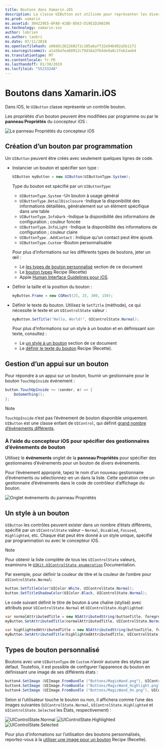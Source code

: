 ```yaml
---
title: Boutons dans Xamarin.iOS
description: La classe UIButton est utilisée pour représenter les divers différents styles de bouton dans les écrans d’iOS. Ce guide présente les différentes options pour travailler avec des boutons dans iOS.
ms.prod: xamarin
ms.assetid: 304229E5-8FA8-41BD-8563-D19E1D2A0296
ms.technology: xamarin-ios
author: lobrien
ms.author: laobri
ms.date: 07/11/2018
ms.openlocfilehash: a98ddc2622682f2c105a6aff32e94bd92a5b11f2
ms.sourcegitcommit: a1a58afea68912c79d16a3f64de9a0c1feb2aeb4
ms.translationtype: MT
ms.contentlocale: fr-FR
ms.lasthandoff: 01/30/2019
ms.locfileid: "55233248"
---
```

# <a name="buttons-in-xamarinios"></a>Boutons dans Xamarin.iOS

Dans iOS, le `UIButton` classe représente un contrôle bouton.

Les propriétés d’un bouton peuvent être modifiées par programme ou par le **panneau Propriétés** du concepteur iOS :

![Le panneau Propriétés du concepteur iOS](buttons-images/properties.png "le panneau Propriétés du concepteur iOS")

## <a name="creating-a-button-programmatically"></a>Création d’un bouton par programmation

Un `UIButton` peuvent être créés avec seulement quelques lignes de code.

- Instancier un bouton et spécifier son type :

  ```csharp
  UIButton myButton = new UIButton(UIButtonType.System);
  ```

  Type du bouton est spécifié par un `UIButtonType`:

  - `UIButtonType.System` -Un bouton à usage général
  - `UIButtonType.DetailDisclosure` -Indique la disponibilité des informations détaillées, généralement sur un élément spécifique dans une table
  - `UIButtonType.InfoDark` -Indique la disponibilité des informations de configuration ; couleur foncée
  - `UIButtonType.InfoLight` -Indique la disponibilité des informations de configuration ; couleur claire
  - `UIButtonType..AddContact` : Indique qu’un contact peut être ajouté.
  - `UIButtonType.Custom` -Bouton personnalisable

  Pour plus d’informations sur les différents types de boutons, jeter un œil :
  
  - Le [les types de bouton personnalisé](#custom-button-types) section de ce document
  - Le [bouton types](https://github.com/xamarin/recipes/tree/master/Recipes/ios/standard_controls/buttons/create_different_types_of_buttons) Recipe (Recette)
  - Apple [Human Interface Guidelines pour iOS](https://developer.apple.com/design/human-interface-guidelines/ios/controls/buttons/).

- Définir la taille et la position du bouton :

  ```csharp
  myButton.Frame = new CGRect(25, 25, 300, 150);
  ```

- Définir le texte du bouton. Utilisez le `SetTitle` (méthode), ce qui nécessite le texte et un `UIControlState` valeur :

  ```csharp
  myButton.SetTitle("Hello, World!", UIControlState.Normal);
  ```

  Pour plus d’informations sur un style à un bouton et en définissant son texte, consultez :

  - Le [un style à un bouton](#styling-a-button) section de ce document
  - Le [définir le texte du bouton](https://github.com/xamarin/recipes/tree/master/Recipes/ios/standard_controls/buttons/set_button_text) Recipe (Recette).

## <a name="handling-a-button-tap"></a>Gestion d’un appui sur un bouton

Pour répondre à un appui sur un bouton, fournir un gestionnaire pour le bouton `TouchUpInside` événement :

```csharp
button.TouchUpInside += (sender, e) => {
    DoSomething();
};
```

> [!NOTE]
> `TouchUpInside` n’est pas l’événement de bouton disponible uniquement. `UIButton` est une classe enfant de `UIControl`, qui définit [grand nombre d’événements différents](xref:UIKit.UIControlEvent).

### <a name="using-the-ios-designer-to-specify-button-event-handlers"></a>À l’aide du concepteur iOS pour spécifier des gestionnaires d’événements de bouton

Utilisez le **événements** onglet de la **panneau Propriétés** pour spécifier des gestionnaires d’événements pour un bouton de divers événements.

Pour l’événement approprié, tapez le nom d’un nouveau gestionnaire d’événements ou sélectionnez-en un dans la liste. Cette opération crée un gestionnaire d’événements dans le code de contrôleur d’affichage du bouton.

![Onglet événements du panneau Propriétés](buttons-images/image1.png "onglet événements du panneau Propriétés")

## <a name="styling-a-button"></a>Un style à un bouton

`UIButton` les contrôles peuvent exister dans un nombre d’états différents, spécifié par un `UIControlState` valeur – `Normal`, `Disabled`, `Focused`, `Highlighted`, etc. Chaque état peut être donné à un style unique, spécifié par programmation ou avec le concepteur iOS.

> [!NOTE]
> Pour obtenir la liste complète de tous les `UIControlState` valeurs, examinons le [`UIKit.UIControlState enumeration`](xref:UIKit.UIControlState)
> Documentation.

Par exemple, pour définir la couleur de titre et la couleur de l’ombre pour `UIControlState.Normal`:

```csharp
button.SetTitleColor(UIColor.White, UIControlState.Normal);
button.SetTitleShadowColor(UIColor.Black, UIControlState.Normal);
```

Le code suivant définit le titre de bouton à une chaîne (stylisé) avec attributs pour `UIControlState.Normal` et `UIControlState.Highlighted`:

```csharp
var normalAttributedTitle = new NSAttributedString(buttonTitle, foregroundColor: UIColor.Blue, strikethroughStyle: NSUnderlineStyle.Single);
myButton.SetAttributedTitle(normalAttributedTitle, UIControlState.Normal);

var highlightedAttributedTitle = new NSAttributedString(buttonTitle, foregroundColor: UIColor.Green, strikethroughStyle: NSUnderlineStyle.Thick);
myButton.SetAttributedTitle(highlightedAttributedTitle, UIControlState.Highlighted);
```

## <a name="custom-button-types"></a>Types de bouton personnalisé

Boutons avec une `UIButtonType` de `Custom` n’avoir aucune des styles par défaut. Toutefois, il est possible de configurer l’apparence du bouton en définissant une image de ses différents états :

```csharp
button4.SetImage (UIImage.FromBundle ("Buttons/MagicWand.png"), UIControlState.Normal);
button4.SetImage (UIImage.FromBundle ("Buttons/MagicWand_Highlight.png"), UIControlState.Highlighted);
button4.SetImage (UIImage.FromBundle ("Buttons/MagicWand_On.png"), UIControlState.Selected);
```

Selon si l’utilisateur touche le bouton ou non, il affichera comme l’une des images suivantes (`UIControlState.Normal`, `UIControlState.Highlighted` et `UIControlState.Selected` les États, respectivement) :

![UIControlState.Normal](buttons-images/image22.png "UIControlState.Normal")
![UIControlState.Highlighted](buttons-images/image23.png "UIControlState.Highlighted")
![UIControlState.Selected](buttons-images/image24.png "UIControlState.Selected")

Pour plus d’informations sur l’utilisation des boutons personnalisés, reportez-vous à la [utiliser une image pour un bouton](https://github.com/xamarin/recipes/tree/master/Recipes/ios/standard_controls/buttons/use_an_image_for_a_button) Recipe (Recette).

